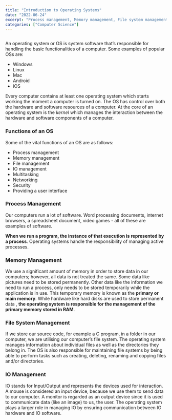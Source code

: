 ```yaml
---
title: "Introduction to Operating Systems"
date: "2022-06-24"
excerpt: "Process management, Memory management, File system management & IO management."
categories: ["Computer Science"]
---
```


```toc

```

An operating system or OS is system software that’s responsible for handling the basic functionalities of a computer. Some examples of popular OSs are:

- Windows
- Linux
- Mac
- Android
- iOS

Every computer contains at least one operating system which starts working the moment a computer is turned on. The OS has control over both the hardware and software resources of a computer. At the core of an operating system is the _kernel_ which manages the interaction between the hardware and software components of a computer.

### Functions of an OS

Some of the vital functions of an OS are as follows:

- Process management
- Memory management
- File management
- IO management
- Multitasking
- Networking
- Security
- Providing a user interface

### Process Management

Our computers run a lot of software. Word processing documents, internet browsers, a spreadsheet document, video games - all of these are examples of software.

**When we run a program, the instance of that execution is represented by a process**. Operating systems handle the responsibility of managing active processes.

### Memory Management

We use a significant amount of memory in order to store data in our computers; however, all data is not treated the same. Some data like pictures need to be stored permanently. Other data like the information we need to run a process, only needs to be stored temporarily while the application is in use. This temporary memory is known as the **primary or main memory**. While hardware like hard disks are used to store permanent data , **the operating system is responsible for the management of the primary memory stored in RAM**.

### File System Management

If we store our source code, for example a C program, in a folder in our computer, we are utilising our computer’s file system. The operating system manages information about individual files as well as the directories they belong in. The OS is also responsible for maintaining file systems by being able to perform tasks such as creating, deleting, renaming and copying files and/or directories.

### IO Management

IO stands for Input/Output and represents the devices used for interaction. A mouse is considered an input device, because we use them to send data to our computer. A monitor is regarded as an output device since it is used to communicate data (like an image) to us, the user. The operating system plays a larger role in managing IO by ensuring communication between IO hardware and IO software.
